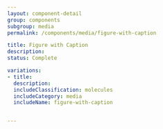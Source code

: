 ```yaml
---
layout: component-detail
group: components
subgroup: media
permalink: /components/media/figure-with-caption

title: Figure with Caption
description:
status: Complete

variations:
- title:
  description:
  includeClassification: molecules
  includeCategory: media
  includeName: figure-with-caption


---
```

